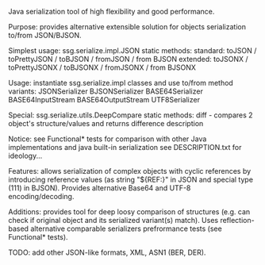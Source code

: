 Java serialization tool of high flexibility and good performance.

Purpose: provides alternative extensible solution for objects serialization to/from JSON/BJSON.

Simplest usage: 
  ssg.serialize.impl.JSON static methods: 
    standard: toJSON / toPrettyJSON / toBJSON / fromJSON / from BJSON
    extended: toJSONX / toPrettyJSONX / toBJSONX / fromJSONX / from BJSONX

Usage:
  instantiate ssg.serialize.impl classes and use to/from method variants:
    JSONSerializer
    BJSONSerializer
    BASE64Serializer
    BASE64InputStream
    BASE64OutputStream
    UTF8Serializer

Special:
   ssg.serialize.utils.DeepCompare static methods:
     diff - compares 2 object's structure/values and returns difference description

Notice:
   see Functional* tests for comparison with other Java implementations and java built-in serialization
   see DESCRIPTION.txt for ideology...

Features: allows serialization of complex objects with cyclic references by introducing reference values
(as string "${REF:<num>}" in JSON and special type (111) in BJSON). Provides alternative 
Base64 and UTF-8 encoding/decoding.

Additions: provides tool for deep loosy comparison of structures (e.g. can check if original object and 
its serialized variant(s) match). Uses reflection-based alternative comparable serializers prefrormance 
tests (see Functional* tests).

TODO: add other JSON-like formats, XML, ASN1 (BER, DER).
